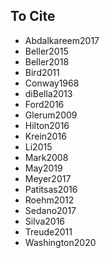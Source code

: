 ## To Cite

- Abdalkareem2017
- Beller2015
- Beller2018
- Bird2011
- Conway1968
- diBella2013
- Ford2016
- Glerum2009
- Hilton2016
- Krein2016
- Li2015
- Mark2008
- May2019
- Meyer2017
- Patitsas2016
- Roehm2012
- Sedano2017
- Silva2016
- Treude2011
- Washington2020
